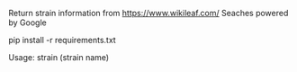 Return strain information from https://www.wikileaf.com/ Seaches powered by Google

pip install -r requirements.txt

Usage: strain (strain name)

